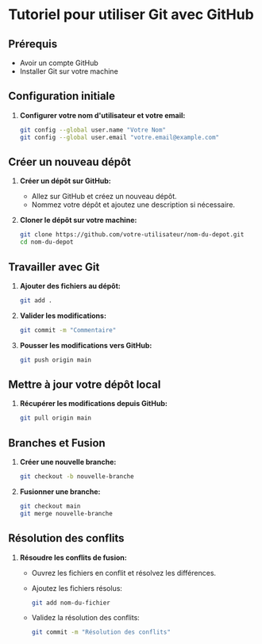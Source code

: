 # Tutoriel pour utiliser Git avec GitHub

## Prérequis

- Avoir un compte GitHub
- Installer Git sur votre machine

## Configuration initiale

1. **Configurer votre nom d'utilisateur et votre email:**

    ```bash
    git config --global user.name "Votre Nom"
    git config --global user.email "votre.email@example.com"
    ```

## Créer un nouveau dépôt

1. **Créer un dépôt sur GitHub:**

    - Allez sur GitHub et créez un nouveau dépôt.
    - Nommez votre dépôt et ajoutez une description si nécessaire.

2. **Cloner le dépôt sur votre machine:**

    ```bash
    git clone https://github.com/votre-utilisateur/nom-du-depot.git
    cd nom-du-depot
    ```

## Travailler avec Git

1. **Ajouter des fichiers au dépôt:**

    ```bash
    git add .
    ```

2. **Valider les modifications:**

    ```bash
    git commit -m "Commentaire"
    ```

3. **Pousser les modifications vers GitHub:**

    ```bash
    git push origin main
    ```

## Mettre à jour votre dépôt local

1. **Récupérer les modifications depuis GitHub:**

    ```bash
    git pull origin main
    ```

## Branches et Fusion

1. **Créer une nouvelle branche:**

    ```bash
    git checkout -b nouvelle-branche
    ```

2. **Fusionner une branche:**

    ```bash
    git checkout main
    git merge nouvelle-branche
    ```

## Résolution des conflits

1. **Résoudre les conflits de fusion:**

    - Ouvrez les fichiers en conflit et résolvez les différences.
    - Ajoutez les fichiers résolus:

        ```bash
        git add nom-du-fichier
        ```

    - Validez la résolution des conflits:

        ```bash
        git commit -m "Résolution des conflits"
        ```

